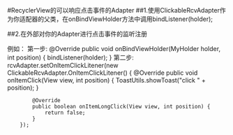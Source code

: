 #RecyclerView的可以响应点击事件的Adapter
##1.使用ClickableRcvAdapter作为你适配器的父类，在onBindViewHolder方法中调用bindListener(holder);

##2.在外部对你的Adapter进行点击事件的监听注册

例如：
   第一步:
 	@Override
        public void onBindViewHolder(MyHolder holder, int position) {
            bindListener(holder);
        }
   第二步:
	rcvAdapter.setOnItemClickLitener(new ClickableRcvAdapter.OnItemClickLitener() {
            @Override
            public void onItemClick(View view, int position) {
                ToastUtils.showToast("click " + position);
            }

            @Override
            public boolean onItemLongClick(View view, int position) {
                return false;
            }
        });
